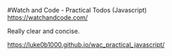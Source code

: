 #Watch and Code - Practical Todos (Javascript)
https://watchandcode.com/

Really clear and concise.

https://luke0b1000.github.io/wac_practical_javascript/
